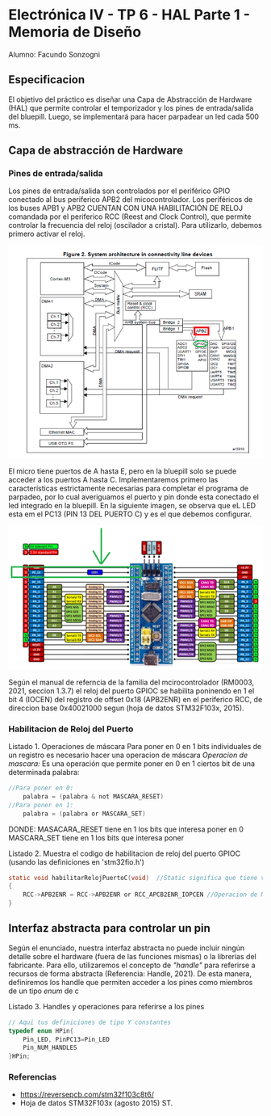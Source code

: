 # Electrónica IV - TP 6 - HAL Parte 1 - Memoria de Diseño

Alumno: Facundo Sonzogni

## Especificacion 
El objetivo del práctico es diseñar una Capa de Abstracción de Hardware (HAL) que permite controlar 
el temporizador y los pines de entrada/salida del bluepill. Luego, se implementará para hacer parpadear un led cada 500 ms.

## Capa de abstracción de Hardware

### Pines de entrada/salida
Los pines de entrada/salida son controlados por el periférico GPIO conectado al bus periferico APB2 del micocontrolador. Los periféricos de los buses APB1 y APB2 CUENTAN CON UNA HABILITACIÓN DE RELOJ comandada por el periferico RCC (Reest and Clock Control), que permite controlar la frecuencia del reloj (oscilador a cristal). Para utilizarlo, debemos primero activar el reloj.

![](Imagenes/PuertoAPB2_GPIOC.png)

El micro tiene puertos de A hasta E, pero en la bluepill solo se puede acceder a los puertos A hasta C. Implementaremos primero las características estrictamente necesarias para completar el programa de parpadeo, por lo cual averiguamos el puerto y pin donde esta conectado el led integrado en la bluepill. En la siguiente imagen, se observa que eL LED esta em el PC13 (PIN 13 DEL PUERTO C) y es el que debemos configurar. 

![](Imagenes/Bluepill-PC13.png)

Según el manual de referncia de la familia del mcirocontrolador (RM0003, 2021, seccion 1.3.7) el reloj del puerto GPIOC se habilita poninendo en 1 el bit 4 (IOCEN) del registro de offset 0x18 (APB2ENR) en el periferico RCC, de direccion base 0x40021000 segun (hoja de datos STM32F103x, 2015).

### Habilitacion de Reloj del Puerto

Listado 1. Operaciones de máscara
Para poner en 0 en 1 bits individuales de un registro es necesario hacer una operacion de máscara
*Operacion de mascara:* Es una operación que permite poner en 0 en 1 ciertos bit de una determinada palabra:

```c
//Para poner en 0: 
    palabra = (palabra & not MASCARA_RESET) 
//Para poner en 1:
    palabra = (palabra or MASCARA_SET)
```

DONDE: MASACARA_RESET tiene en 1 los bits que interesa poner en 0
       MASCARA_SET tiene en 1 los bits que interesa poner 

Listado 2. Muestra el codigo de habilitacion de reloj del puerto GPIOC (usando las definiciones en 'stm32fio.h')

```c
static void habilitarRelojPuertoC(void)  //Static significa que tiene vinculacion interna. No es visible fuera del archivo. 
{  
    RCC->APB2ENR = RCC->APB2ENR or RCC_APCB2ENR_IOPCEN //Operacion de Máscara
}
```

## Interfaz abstracta para controlar un pin

Según el enunciado, nuestra interfaz abstracta no puede incluir ningún detalle sobre el hardware (fuera de las funciones mismas) o la librerías del fabricante.
Para ello, utilizaremos el concepto de *"handle"* para referirse a recursos de forma abstracta (Referencia: Handle, 2021). De esta manera, definiremos los handle que permiten acceder a los pines como miembros de un tipo *enum* de c

Listado 3. Handles y operaciones para referirse a los pines
```c
// Aqui tus definiciones de tipo Y constantes
typedef enum HPin{
    Pin_LED, PinPC13=Pin_LED
    Pin_NUM_HANDLES
}HPin;
```
### Referencias

- <https://reversepcb.com/stm32f103c8t6/>
- Hoja de datos STM32F103x (agosto 2015) ST.



